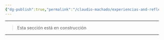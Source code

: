 ```yaml
---
{"dg-publish":true,"permalink":"/claudio-machado/experiencias-and-reflexiones/experiencias-and-reflexiones/","title":"Nombre de la sección","tags":["experiencia"]}
---
```





---

> Esta sección está en construcción

---
